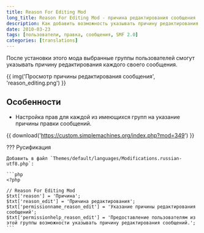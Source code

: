 ```yaml
---
title: Reason For Editing Mod
long_title: Reason For Editing Mod - причина редактирования сообщения
description: Как добавить возможность указывать причину редактирования сообщений.
date: 2010-03-23
tags: [пользователи, правка, сообщения, SMF 2.0]
categories: [translations]
---
```


После установки этого мода выбранные группы пользователей смогут указывать причину редактирования каждого своего сообщения.

<!-- more -->

{{ img('Просмотр причины редактирования сообщения', 'reason_editing.png') }}

## Особенности

- Настройка прав для каждой из имеющихся групп на указание причины правки сообщений.

{{ download('https://custom.simplemachines.org/index.php?mod=349') }}

??? Русификация

    Добавить в файл `Themes/default/languages/Modifications.russian-utf8.php`:

    ```php
    <?php

    // Reason For Editing Mod
    $txt['reason'] = 'Причина';
    $txt['reason_edit'] = 'Причина редактирования';
    $txt['permissionname_reason_edit'] = 'Указание причины редактирования сообщений';
    $txt['permissionhelp_reason_edit'] = 'Предоставление пользователям из этой группы возможности указывать причину редактирования сообщений.';
    ```

